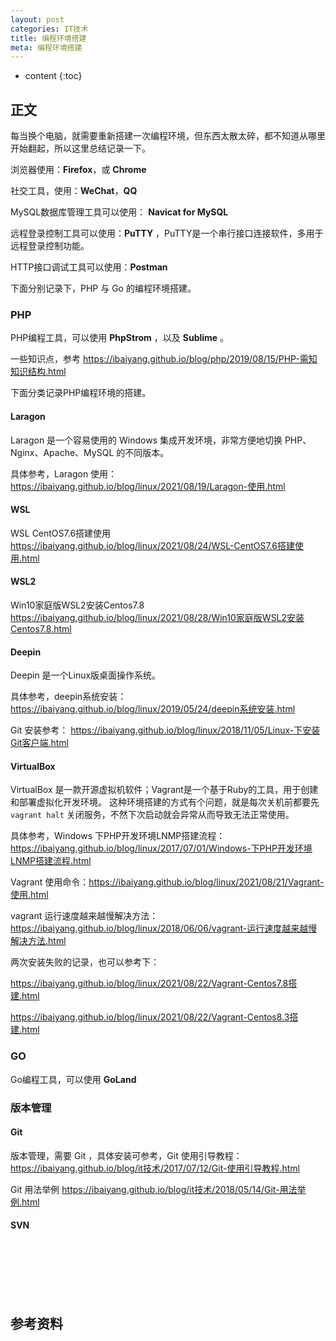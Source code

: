 ```yaml
---
layout: post
categories: IT技术
title: 编程环境搭建
meta: 编程环境搭建
---
```

* content
{:toc}
  
## 正文

每当换个电脑，就需要重新搭建一次编程环境，但东西太散太碎，都不知道从哪里开始翻起，所以这里总结记录一下。

浏览器使用：**Firefox**，或 **Chrome**

社交工具，使用：**WeChat**，**QQ**

MySQL数据库管理工具可以使用： **Navicat for MySQL**

远程登录控制工具可以使用：**PuTTY** ，PuTTY是一个串行接口连接软件，多用于远程登录控制功能。

HTTP接口调试工具可以使用：**Postman**

下面分别记录下，PHP 与 Go 的编程环境搭建。

### PHP

PHP编程工具，可以使用 **PhpStrom** ，以及 **Sublime** 。

一些知识点，参考 <https://ibaiyang.github.io/blog/php/2019/08/15/PHP-需知知识结构.html>

下面分类记录PHP编程环境的搭建。

#### Laragon

Laragon 是一个容易使用的 Windows 集成开发环境，非常方便地切换 PHP、Nginx、Apache、MySQL 的不同版本。

具体参考，Laragon 使用：<https://ibaiyang.github.io/blog/linux/2021/08/19/Laragon-使用.html>

#### WSL

WSL CentOS7.6搭建使用 <https://ibaiyang.github.io/blog/linux/2021/08/24/WSL-CentOS7.6搭建使用.html>

#### WSL2

Win10家庭版WSL2安装Centos7.8 <https://ibaiyang.github.io/blog/linux/2021/08/28/Win10家庭版WSL2安装Centos7.8.html>

#### Deepin

Deepin 是一个Linux版桌面操作系统。

具体参考，deepin系统安装：<https://ibaiyang.github.io/blog/linux/2019/05/24/deepin系统安装.html>

Git 安装参考： <https://ibaiyang.github.io/blog/linux/2018/11/05/Linux-下安装Git客户端.html>

#### VirtualBox

VirtualBox 是一款开源虚拟机软件；Vagrant是一个基于Ruby的工具，用于创建和部署虚拟化开发环境。
这种环境搭建的方式有个问题，就是每次关机前都要先 `vagrant halt` 关闭服务，不然下次启动就会异常从而导致无法正常使用。

具体参考，Windows 下PHP开发环境LNMP搭建流程：<https://ibaiyang.github.io/blog/linux/2017/07/01/Windows-下PHP开发环境LNMP搭建流程.html>

Vagrant 使用命令：<https://ibaiyang.github.io/blog/linux/2021/08/21/Vagrant-使用.html>

vagrant 运行速度越来越慢解决方法：<https://ibaiyang.github.io/blog/linux/2018/06/06/vagrant-运行速度越来越慢解决方法.html>

两次安装失败的记录，也可以参考下：

<https://ibaiyang.github.io/blog/linux/2021/08/22/Vagrant-Centos7.8搭建.html>

<https://ibaiyang.github.io/blog/linux/2021/08/22/Vagrant-Centos8.3搭建.html>

### GO

Go编程工具，可以使用 **GoLand** 



### 版本管理



#### Git

版本管理，需要 Git ，具体安装可参考，Git 使用引导教程：<https://ibaiyang.github.io/blog/it技术/2017/07/12/Git-使用引导教程.html> 

Git 用法举例 <https://ibaiyang.github.io/blog/it技术/2018/05/14/Git-用法举例.html>

#### SVN




<br/><br/><br/><br/><br/>
## 参考资料






